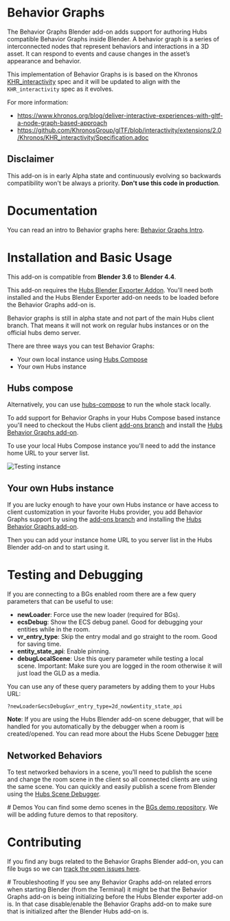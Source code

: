 # Behavior Graphs
The Behavior Graphs Blender add-on adds support for authoring Hubs compatible Behavior Graphs inside Blender. A behavior graph is a series of interconnected nodes that represent behaviors and interactions in a 3D asset. It can respond to events and cause changes in the asset’s appearance and behavior. 

This implementation of Behavior Graphs is is based on the Khronos [KHR_interactivity](https://github.com/KhronosGroup/glTF/blob/interactivity/extensions/2.0/Khronos/KHR_interactivity/Specification.adoc) spec and it will be updated to align with the `KHR_interactivity` spec as it evolves. 

For more information:
- https://www.khronos.org/blog/deliver-interactive-experiences-with-gltf-a-node-graph-based-approach
- https://github.com/KhronosGroup/glTF/blob/interactivity/extensions/2.0/Khronos/KHR_interactivity/Specification.adoc

## Disclaimer

This add-on is in early Alpha state and continuously evolving so backwards compatibility won't be always a priority.  **Don't use this code in production**.

# Documentation
You can read an intro to Behavior graphs here: [Behavior Graphs Intro](docs/intro-behavior-graphs.md).

# Installation and Basic Usage
This add-on is compatible from **Blender 3.6** to **Blender 4.4**.

This add-on requires the [Hubs Blender Exporter Addon](https://github.com/Hubs-Foundation/hubs-blender-exporter). You'll need both installed and the Hubs Blender Exporter add-on needs to be loaded before the Behavior Graphs add-on is.

Behavior graphs is still in alpha state and not part of the main Hubs client branch. That means it will not work on regular hubs instances or on the official hubs demo server. 

There are three ways you can test Behavior Graphs:
- Your own local instance using [Hubs Compose](https://github.com/Hubs-Foundation/hubs-compose/)
- Your own Hubs instance

## Hubs compose
Alternatively, you can use [hubs-compose](https://github.com/Hubs-Foundation/hubs-compose/) to run the whole stack locally. 

To add support for Behavior Graphs in your Hubs Compose based instance you'll need to checkout the Hubs client [add-ons branch](https://github.com/Hubs-Foundation/hubs/tree/addons) and install the [Hubs Behavior Graphs add-on](https://github.com/Hubs-Foundation/hubs-behavior-graphs-addon/).

To use your local Hubs Compose instance you'll need to add the instance home URL to your server list.

![Testing instance](/docs/img/intro-hubs-compose-instance.png)

## Your own Hubs instance
If you are lucky enough to have your own Hubs instance or have access to client customization in your favorite Hubs provider, you add Behavior Graphs support by using the [add-ons branch](https://github.com/Hubs-Foundation/hubs/tree/addons) and installing the [Hubs Behavior Graphs add-on](https://github.com/Hubs-Foundation/hubs-behavior-graphs-addon/).

Then you can add your instance home URL to you server list in the Hubs Blender add-on and to start using it.

# Testing and Debugging
If you are connecting to a BGs enabled room there are a few query parameters that can be useful to use:
  + **newLoader**: Force use the new loader (required for BGs).
  + **ecsDebug**: Show the ECS debug panel. Good for debugging your entities while in the room.
  + **vr_entry_type**: Skip the entry modal and go straight to the room. Good for saving time.
  + **entity_state_api**: Enable pinning.
  + **debugLocalScene**: Use this query parameter while testing a local scene. Important: Make sure you are logged in the room otherwise it will just load the GLD as a media.

You can use any of these query parameters by adding them to your Hubs URL:
```
?newLoader&ecsDebug&vr_entry_type=2d_now&entity_state_api
```

**Note**: If you are using the Hubs Blender add-on scene debugger, that will be handled for you automatically by the debugger when a room is created/opened. You can read more about the Hubs Scene Debugger [here](https://github.com/Hubs-Foundation/hubs-blender-exporter/wiki/Hubs-scene-debugger)

## Networked Behaviors
To test networked behaviors in a scene, you'll need to publish the scene and change the room scene in the client so all connected clients are using the same scene. You can quickly and easily publish a scene from Blender using the [Hubs Scene Debugger](https://github.com/Hubs-Foundation/hubs-blender-exporter/wiki/Hubs-scene-debugger).

# Demos
You can find some demo scenes in the [BGs demo repository](https://github.com/Hubs-Foundation/blender-behavior-graph-examples). We will be adding future demos to that repository.

# Contributing
If you find any bugs related to the Behavior Graphs Blender add-on, you can file bugs so we can [track the open issues here](https://github.com/Hubs-Foundation/blender-gltf-behavior-graph/issues).

# Troubleshooting
If you see any Behavior Graphs add-on related errors when starting Blender (from the Terminal) it might be that the Behavior Graphs add-on is being initializing before the Hubs Blender exporter add-on is. In that case disable/enable the Behavior Graphs add-on to make sure that is initialized after the Blender Hubs add-on is.
